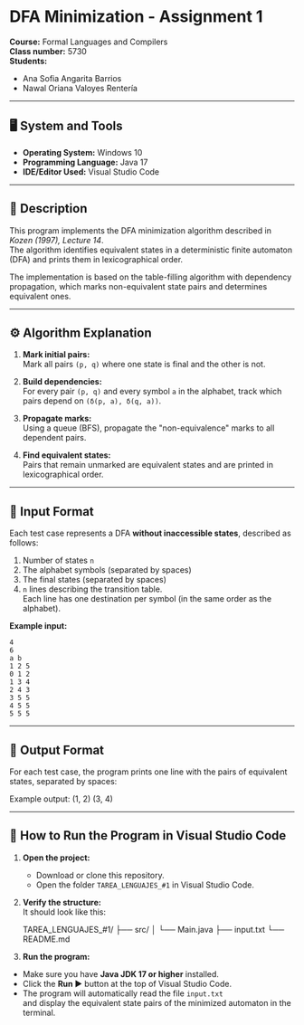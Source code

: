 # DFA Minimization - Assignment 1

**Course:**  Formal Languages and Compilers  
**Class number:** 5730  
**Students:**  
- Ana Sofia Angarita Barrios  
- Nawal Oriana Valoyes Rentería  

---

## 🖥️ System and Tools

- **Operating System:** Windows 10  
- **Programming Language:** Java 17  
- **IDE/Editor Used:** Visual Studio Code  

---

## 🧩 Description

This program implements the DFA minimization algorithm described in *Kozen (1997), Lecture 14*.  
The algorithm identifies equivalent states in a deterministic finite automaton (DFA) and prints them in lexicographical order.

The implementation is based on the table-filling algorithm with dependency propagation, which marks non-equivalent state pairs and determines equivalent ones.

---

## ⚙️ Algorithm Explanation

1. **Mark initial pairs:**  
   Mark all pairs `(p, q)` where one state is final and the other is not.

2. **Build dependencies:**  
   For every pair `(p, q)` and every symbol `a` in the alphabet, track which pairs depend on `(δ(p, a), δ(q, a))`.

3. **Propagate marks:**  
   Using a queue (BFS), propagate the "non-equivalence" marks to all dependent pairs.

4. **Find equivalent states:**  
   Pairs that remain unmarked are equivalent states and are printed in lexicographical order.

---

## 🧮 Input Format

Each test case represents a DFA **without inaccessible states**, described as follows:

1. Number of states `n`  
2. The alphabet symbols (separated by spaces)  
3. The final states (separated by spaces)  
4. `n` lines describing the transition table.  
   Each line has one destination per symbol (in the same order as the alphabet).

**Example input:**

```
4
6
a b
1 2 5
0 1 2
1 3 4
2 4 3
3 5 5
4 5 5
5 5 5
```
---

## 🧾 Output Format

For each test case, the program prints one line with the pairs of equivalent states, separated by spaces:

Example output:
(1, 2) (3, 4)

---

## 🚀 How to Run the Program in Visual Studio Code

1. **Open the project:**  
   - Download or clone this repository.  
   - Open the folder `TAREA_LENGUAJES_#1` in Visual Studio Code.

2. **Verify the structure:**  
   It should look like this:

   TAREA_LENGUAJES_#1/
├── src/
│ └── Main.java
├── input.txt
└── README.md

3. **Run the program:**  
- Make sure you have **Java JDK 17 or higher** installed.  
- Click the **Run ▶️** button at the top of Visual Studio Code.  
- The program will automatically read the file `input.txt`  
  and display the equivalent state pairs of the minimized automaton in the terminal.




